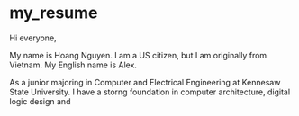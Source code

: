 # my_resume
Hi everyone, 

My name is Hoang Nguyen. I am a US citizen, but I am originally from Vietnam. My English name is Alex.

As a junior majoring in Computer and Electrical Engineering at Kennesaw State University. I have a storng foundation in computer architecture, digital logic design and 
